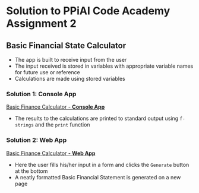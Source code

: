 # Solution to PPiAI Code Academy Assignment 2 #

## Basic Financial State Calculator ##

- The app is built to receive input from the user
- The input received is stored in variables with appropriate variable names for future use or reference
- Calculations are made using stored variables

### Solution 1: Console App ###

[Basic Finance Calculator - **Console App**](finance.py)

- The results to the calculations are printed to standard output using `f-strings` and the `print` function

### Solution 2: Web App ###

[Basic Finance Calculator - **Web App**](app.py)

- Here the user fills his/her input in a form and clicks the `Generate` button at the bottom
- A neatly formatted Basic Financial Statement is generated on a new page
